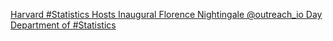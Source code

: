 [Harvard #Statistics Hosts Inaugural Florence Nightingale @outreach_io Day   Department of #Statistics](https://qi.tc/qi/110802)